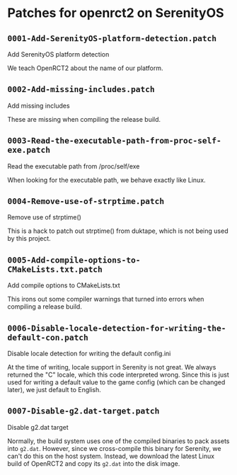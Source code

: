 # Patches for openrct2 on SerenityOS

## `0001-Add-SerenityOS-platform-detection.patch`

Add SerenityOS platform detection

We teach OpenRCT2 about the name of our platform.

## `0002-Add-missing-includes.patch`

Add missing includes

These are missing when compiling the release build.

## `0003-Read-the-executable-path-from-proc-self-exe.patch`

Read the executable path from /proc/self/exe

When looking for the executable path, we behave exactly like Linux.

## `0004-Remove-use-of-strptime.patch`

Remove use of strptime()

This is a hack to patch out strptime() from duktape, which is not being used by this project.

## `0005-Add-compile-options-to-CMakeLists.txt.patch`

Add compile options to CMakeLists.txt

This irons out some compiler warnings that turned into errors when compiling a release build.

## `0006-Disable-locale-detection-for-writing-the-default-con.patch`

Disable locale detection for writing the default config.ini

At the time of writing, locale support in Serenity is not great. We always returned the "C" locale, which this code interpreted wrong. Since this is just used for writing a default value to the game config (which can be changed later), we just default to English.

## `0007-Disable-g2.dat-target.patch`

Disable g2.dat target

Normally, the build system uses one of the compiled binaries to pack assets into `g2.dat`. However, since we cross-compile this binary for Serenity, we can't do this on the host system. Instead, we download the latest Linux build of OpenRCT2 and copy its `g2.dat` into the disk image.

